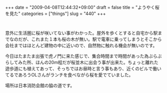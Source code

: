 +++
date = "2009-04-08T12:44:32+09:00"
draft = false
title = "ようやく桜を見た"
categories = ["things"]
slug = "440"
+++

<a rel="lightbox" href="https://keruru.net/images/49dc1d9de72fd-DVC00016.jpg"><img src="https://keruru.net/images/49dc1d9de72fd-thumb_DVC00016.jpg" border="0" alt="" /></a>

<a rel="lightbox" href="https://keruru.net/images/49dc1d9e59e90-DVC00015.jpg"><img src="https://keruru.net/images/49dc1d9e59e90-thumb_DVC00015.jpg" border="0" alt="" /></a>

意外に生活圏に桜が咲いてない事がわかった。屋外を歩くとすると自宅から駅までなのだが、これまた１本も桜の木が無い。駅で電車に乗ってしまうとそこから会社まではほとんど建物の中に近いので、自然物に触れる機会が無いのです。

今日はたまたま出張で虎ノ門に来た感じで、集合時間まで時間があった為ぶらぶらしてみた所、ほんの20m程だが桜並木に出会う事が出来た。ちょっと離れた遊歩道にも植えてあって、そっちではお昼時と言う事もあり、近くのビルで働いてるであろうOLさんがランチを食べながら桜を愛でていました。

場所は日本消防会館の脇の道です。
